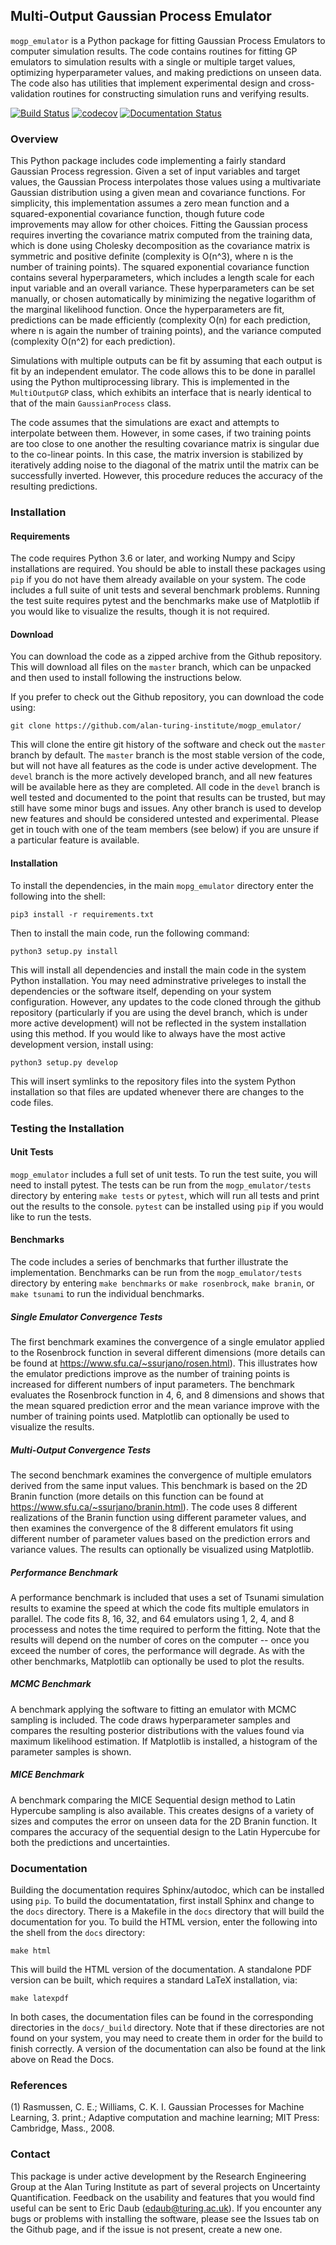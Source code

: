 ## Multi-Output Gaussian Process Emulator

`mogp_emulator` is a Python package for fitting Gaussian Process Emulators to computer simulation results.
The code contains routines for fitting GP emulators to simulation results with a single or multiple target
values, optimizing hyperparameter values, and making predictions on unseen data. The code also has utilities
that implement experimental design and cross-validation routines for constructing simulation runs and
verifying results.

[![Build Status](https://travis-ci.com/alan-turing-institute/mogp_emulator.svg?branch=master)](https://travis-ci.com/alan-turing-institute/mogp_emulator)
[![codecov](https://codecov.io/gh/alan-turing-institute/mogp_emulator/branch/master/graph/badge.svg)](https://codecov.io/gh/alan-turing-institute/mogp_emulator)
[![Documentation Status](https://readthedocs.org/projects/mogp-emulator/badge/?version=latest)](https://mogp-emulator.readthedocs.io/en/latest/?badge=latest)

### Overview

This Python package includes code implementing a fairly standard Gaussian Process regression. Given a set
of input variables and target values, the Gaussian Process interpolates those values using a multivariate
Gaussian distribution using a given mean and covariance functions. For simplicity, this implementation
assumes a zero mean function and a squared-exponential covariance function, though future code improvements
may allow for other choices. Fitting the Gaussian process requires inverting the covariance matrix computed
from the training data, which is done using Cholesky decomposition as the covariance matrix is symmetric
and positive definite (complexity is O(n^3), where n is the number of training points). The squared
exponential covariance function contains several hyperparameters, which includes a length scale for each
input variable and an overall variance. These hyperparameters can be set manually, or chosen automatically
by minimizing the negative logarithm of the marginal likelihood function. Once the hyperparameters are fit,
predictions can be made efficiently (complexity O(n) for each prediction, where n is again the number of
training points), and the variance computed (complexity O(n^2) for each prediction).

Simulations with multiple outputs can be fit by assuming that each output is fit by an independent emulator.
The code allows this to be done in parallel using the Python multiprocessing library. This is implemented
in the `MultiOutputGP` class, which exhibits an interface that is nearly identical to that of the main
`GaussianProcess` class.

The code assumes that the simulations are exact and attempts to interpolate between them. However, in some
cases, if two training points are too close to one another the resulting covariance matrix is singular due
to the co-linear points. In this case, the matrix inversion is stabilized by iteratively adding noise to
the diagonal of the matrix until the matrix can be successfully inverted. However, this procedure reduces 
the accuracy of the resulting predictions.

### Installation

#### Requirements

The code requires Python 3.6 or later, and working Numpy and Scipy installations are required. You should
be able to install these packages using `pip` if you do not have them already available on your system.
The code includes a full suite of unit tests and several benchmark problems. Running the test suite
requires pytest and the benchmarks make use of Matplotlib if you would like to visualize the results, 
though it is not required.

#### Download

You can download the code as a zipped archive from the Github repository. This will download all files
on the `master` branch, which can be unpacked and then used to install following the instructions
below.

If you prefer to check out the Github repository, you can download the code using:

	git clone https://github.com/alan-turing-institute/mogp_emulator/
	
This will clone the entire git history of the software and check out the `master` branch by default.
The `master` branch is the most stable version of the code, but will not have all features as the
code is under active development. The `devel` branch is the more actively developed branch, and all new
features will be available here as they are completed. All code in the `devel` branch is well tested and
documented to the point that results can be trusted, but may still have some minor bugs and issues. Any
other branch is used to develop new features and should be considered untested and experimental. Please
get in touch with one of the team members (see below) if you are unsure if a particular feature is
available.

#### Installation

To install the dependencies, in the main `mopg_emulator` directory enter the following into the shell:

	pip3 install -r requirements.txt
	
Then to install the main code, run the following command:

	python3 setup.py install
	
This will install all dependencies and install the main code in the system Python installation. You may
need adminstrative priveleges to install the dependencies or the software itself, depending on your
system configuration. However, any updates to the code cloned through the github repository (particularly
if you are using the devel branch, which is under more active development) will not be reflected in the
system installation using this method. If you would like to always have the most active development
version, install using:

	python3 setup.py develop
	
This will insert symlinks to the repository files into the system Python installation so that files
are updated whenever there are changes to the code files.

### Testing the Installation

#### Unit Tests

`mogp_emulator` includes a full set of unit tests. To run the test suite, you will need to install pytest.
The tests can be run from the `mogp_emulator/tests` directory by entering `make tests` or `pytest`, which
will run all tests and print out the results to the console. `pytest` can be installed using `pip` if you
would like to run the tests.

#### Benchmarks

The code includes a series of benchmarks that further illustrate the implementation. Benchmarks can be
run from the `mogp_emulator/tests` directory by entering `make benchmarks` or `make rosenbrock`,
`make branin`, or `make tsunami` to run the individual benchmarks.

##### Single Emulator Convergence Tests

The first benchmark examines the convergence of a single emulator applied to the Rosenbrock function in
several different dimensions (more details can be found at https://www.sfu.ca/~ssurjano/rosen.html).
This illustrates how the emulator predictions improve as the number of training points is increased
for different numbers of input parameters. The benchmark evaluates the Rosenbrock function in 4, 6, and
8 dimensions and shows that the mean squared prediction error and the mean variance improve with the
number of training points used. Matplotlib can optionally be used to visualize the results.

##### Multi-Output Convergence Tests

The second benchmark examines the convergence of multiple emulators derived from the same input values.
This benchmark is based on the 2D Branin function (more details on this function can be found at
https://www.sfu.ca/~ssurjano/branin.html). The code uses 8 different realizations of the Branin
function using different parameter values, and then examines the convergence of the 8 different
emulators fit using different number of parameter values based on the prediction errors and
variance values. The results can optionally be visualized using Matplotlib.

##### Performance Benchmark

A performance benchmark is included that uses a set of Tsunami simulation results to examine the
speed at which the code fits multiple emulators in parallel. The code fits 8, 16, 32, and 64 emulators
using 1, 2, 4, and 8 processess and notes the time required to perform the fitting. Note that the results
will depend on the number of cores on the computer -- once you exceed the number of cores, the performance
will degrade. As with the other benchmarks, Matplotlib can optionally be used to plot the results.

##### MCMC Benchmark

A benchmark applying the software to fitting an emulator with MCMC sampling is included. The code
draws hyperparameter samples and compares the resulting posterior distributions with the values
found via maximum likelihood estimation. If Matplotlib is installed, a histogram of the parameter
samples is shown.

##### MICE Benchmark

A benchmark comparing the MICE Sequential design method to Latin Hypercube sampling is also available.
This creates designs of a variety of sizes and computes the error on unseen data for the 2D Branin
function. It compares the accuracy of the sequential design to the Latin Hypercube for both the
predictions and uncertainties.


### Documentation

Building the documentation requires Sphinx/autodoc, which can be installed using `pip`. To build the documentatation, first install Sphinx and change to the `docs` directory. There is a Makefile in the
`docs` directory that will build the documentation for you. To build the HTML version, enter the
following into the shell from the `docs` directory:

	make html
	
This will build the HTML version of the documentation. A standalone PDF version can be built, which
requires a standard LaTeX installation, via:

	make latexpdf
	
In both cases, the documentation files can be found in the corresponding directories in the `docs/_build`
directory. Note that if these directories are not found on your system, you may need to create them in
order for the build to finish correctly. A version of the documentation can also be found at the link
above on Read the Docs.

### References

(1) Rasmussen, C. E.; Williams, C. K. I. Gaussian Processes for Machine Learning, 3. print.; Adaptive computation and machine learning; MIT Press: Cambridge, Mass., 2008.

### Contact

This package is under active development by the Research Engineering Group at the Alan Turing Institute
as part of several projects on Uncertainty Quantification. Feedback on the usability and features that
you would find useful can be sent to Eric Daub (edaub@turing.ac.uk). If you encounter any bugs or
problems with installing the software, please see the Issues tab on the Github page, and if the issue is
not present, create a new one.
